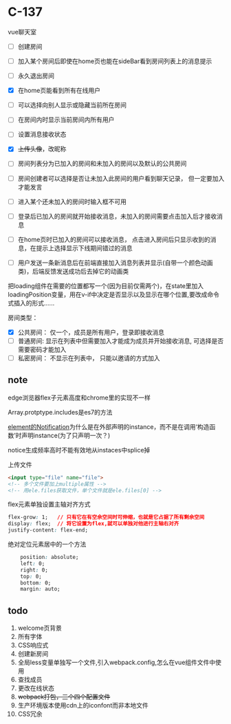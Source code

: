 # C-137
vue聊天室

- [ ] 创建房间
- [ ] 加入某个房间后即使在home页也能在sideBar看到房间列表上的消息提示
- [ ] 永久退出房间
- [x] 在home页能看到所有在线用户
- [ ] 可以选择向别人显示或隐藏当前所在房间
- [ ] 在房间内时显示当前房间内所有用户
- [ ] 设置消息接收状态
- [x] ~~上传头像~~，改昵称
- [ ] 房间列表分为已加入的房间和未加入的房间以及默认的公共房间
- [ ] 房间创建者可以选择是否让未加入此房间的用户看到聊天记录， 但一定要加入才能发言
- [ ] 进入某个还未加入的房间时输入框不可用
- [ ] 登录后已加入的房间就开始接收消息，未加入的房间需要点击加入后才接收消息
- [ ] 在home页时已加入的房间可以接收消息， 点击进入房间后只显示收到的消息，在提示上选择显示下线期间错过的消息
- [ ] 用户发送一条新消息后在前端直接加入消息列表并显示(自带一个颜色动画类)，后端反馈发送成功后去掉它的动画类


把loading组件在需要的位置都写一个(因为目前仅需两个)，在state里加入loadingPosition变量，用在v-if中决定是否显示以及显示在哪个位置,要改成命令式插入的形式......


房间类型： 

- [x] 公共房间： 仅一个，成员是所有用户，登录即接收消息
- [ ] 普通房间:  显示在列表中但需要加入才能成为成员并开始接收消息, 可选择是否需要密码才能加入
- [ ] 私密房间： 不显示在列表中， 只能以邀请的方式加入

## note

edge浏览器flex子元素高度和chrome里的实现不一样

Array.protptype.includes是es7的方法

[element的Notification](https://github.com/ElemeFE/element/blob/dev/packages/notification/src/main.js)为什么是在外部声明的instance，而不是在调用‘构造函数’时声明instance(为了只声明一次？)

notice生成频率高时不能有效地从instaces中splice掉

上传文件
```html
<input type="file" name="file">
<!-- 多个文件要加上multiple属性 -->
<!-- 用ele.files获取文件，单个文件就是ele.files[0] -->
```

flex元素单独设置主轴对齐方式
```css
flex-grow: 1;   // 只有它在有空余空间时可伸缩，也就是它占据了所有剩余空间
display: flex;  // 将它设置为flex,就可以单独对他进行主轴右对齐
justify-content: flex-end;
```
绝对定位元素居中的一个方法
```css
    position: absolute;
    left: 0;
    right: 0;
    top: 0;
    bottom: 0; 
    margin: auto;
```

## todo

1. welcome页背景
2. 所有字体
3. CSS响应式
4. 创建新房间
5. 全局less变量单独写一个文件,引入webpack.config,怎么在vue组件文件中使用
6. 查找成员
7. 更改在线状态 
8. ~~webpack打包，三个四个配置文件~~
9. 生产环境版本使用cdn上的iconfont而非本地文件
10. CSS冗余